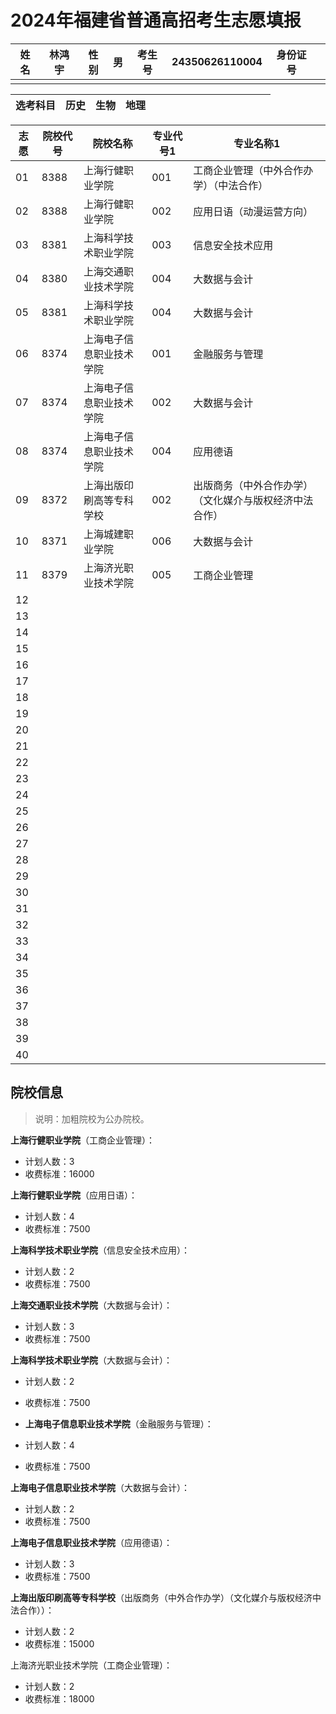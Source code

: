 # 2024年福建省普通高招考生志愿填报

| 姓名 | 林鸿宇 | 性别 | 男 | 考生号 | 24350626110004 | 身份证号 |         |
|------|---------|------|----|---------|----------------|-----------|---------|
|      |         |      |    |         |                |           |         |

| 选考科目 | 历史 | 生物 | 地理 |   |   |   |   |   |   |   |   |   |   |   |   |
|----------|------|------|------|---|---|---|---|---|---|---|---|---|---|---|---|

| 志愿 | 院校代号 | 院校名称 | 专业代号1 | 专业名称1 |
|------|----------|----------|-----------|----------|
| 01   | 8388     | 上海行健职业学院 | 001       | 工商企业管理（中外合作办学）（中法合作） |
| 02   | 8388     | 上海行健职业学院 | 002       | 应用日语（动漫运营方向） |
| 03   | 8381     | 上海科学技术职业学院 | 003       | 信息安全技术应用 |
| 04   | 8380     | 上海交通职业技术学院 | 004       | 大数据与会计 |
| 05   | 8381     | 上海科学技术职业学院 | 004       | 大数据与会计 |
| 06   | 8374     | 上海电子信息职业技术学院 | 001       | 金融服务与管理 |
| 07   | 8374     | 上海电子信息职业技术学院 | 002       | 大数据与会计 |
| 08   | 8374     | 上海电子信息职业技术学院 | 004       | 应用德语 |
| 09   | 8372     | 上海出版印刷高等专科学校 | 002       | 出版商务（中外合作办学）（文化媒介与版权经济中法合作） |
| 10   | 8371     | 上海城建职业学院 | 006       | 大数据与会计 |
| 11   | 8379     | 上海济光职业技术学院 | 005       | 工商企业管理 |
| 12   |          |          |           |          |
| 13   |          |          |           |          |
| 14   |          |          |           |          |
| 15   |          |          |           |          |
| 16   |          |          |           |          |
| 17   |          |          |           |          |
| 18   |          |          |           |          |
| 19   |          |          |           |          |
| 20   |          |          |           |          |
| 21   |          |          |           |          |
| 22   |          |          |           |          |
| 23   |          |          |           |          |
| 24   |          |          |           |          |
| 25   |          |          |           |          |
| 26   |          |          |           |          |
| 27   |          |          |           |          |
| 28   |          |          |           |          |
| 29   |          |          |           |          |
| 30   |          |          |           |          |
| 31   |          |          |           |          |
| 32   |          |          |           |          |
| 33   |          |          |           |          |
| 34   |          |          |           |          |
| 35   |          |          |           |          |
| 36   |          |          |           |          |
| 37   |          |          |           |          |
| 38   |          |          |           |          |
| 39   |          |          |           |          |
| 40   |          |          |           |          |


## 院校信息

> 说明：加粗院校为公办院校。

**上海行健职业学院**（工商企业管理）：
- 计划人数：3
- 收费标准：16000

**上海行健职业学院**（应用日语）：
- 计划人数：4
- 收费标准：7500

**上海科学技术职业学院**（信息安全技术应用）：
- 计划人数：2
- 收费标准：7500

**上海交通职业技术学院**（大数据与会计）：
- 计划人数：3
- 收费标准：7500

**上海科学技术职业学院**（大数据与会计）：
- 计划人数：2
- 收费标准：7500

- **上海电子信息职业技术学院**（金融服务与管理）：
- 计划人数：4
- 收费标准：7500

**上海电子信息职业技术学院**（大数据与会计）：
- 计划人数：2
- 收费标准：7500

**上海电子信息职业技术学院**（应用德语）：
- 计划人数：3
- 收费标准：7500

**上海出版印刷高等专科学校**（出版商务（中外合作办学）（文化媒介与版权经济中法合作））：
- 计划人数：2
- 收费标准：15000

上海济光职业技术学院（工商企业管理）：
- 计划人数：2
- 收费标准：18000
